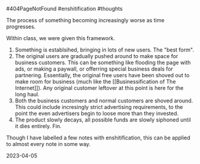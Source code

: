 #404PageNotFound #enshitification #thoughts

The process of something becoming increasingly worse as time progresses.

Within class, we were given this framework.

1. Something is establsihed, bringing in lots of new users. The "best form".
2. The original users are gradually pushed around to make space for business customers. This can be something like flooding the page with ads, or making a paywall, or offerring special business deals for partnering. Essentially, the original free users have been shoved out to make room for business (much like the [[Businessification of The Internet]]). Any original customer leftover at this point is here for the long haul.
3. Both the business customers and normal customers are shoved around. This could include incresingly strict advertising requirements, to the point the even advertisers begin to loose more than they invested.
4. The product slowly decays, all possible funds are slowly siphoned until it dies entirely. Fin.

Though I have labelled a few notes with enshitification, this can be applied to almost every note in some way.

2023-04-05